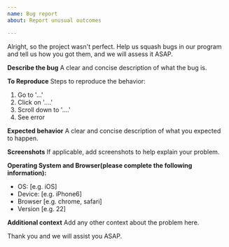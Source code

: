 ```yaml
---
name: Bug report
about: Report unusual outcomes

---
```


Alright, so the project wasn't perfect. Help us squash bugs in our program and tell us how you got them, and we will assess it ASAP.

**Describe the bug**
A clear and concise description of what the bug is.

**To Reproduce**
Steps to reproduce the behavior:
1. Go to '...'
2. Click on '....'
3. Scroll down to '....'
4. See error

**Expected behavior**
A clear and concise description of what you expected to happen.

**Screenshots**
If applicable, add screenshots to help explain your problem.

**Operating System and Browser(please complete the following information):**
 - OS: [e.g. iOS]
 - Device: [e.g. iPhone6]
 - Browser [e.g. chrome, safari]
 - Version [e.g. 22]

**Additional context**
Add any other context about the problem here.

Thank you and we will assist you ASAP.
